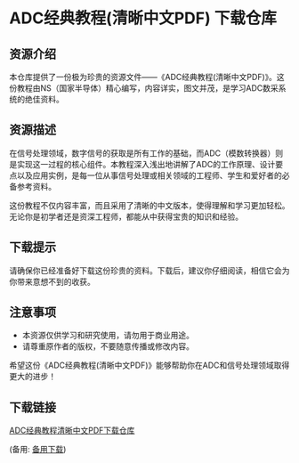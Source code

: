 # ADC经典教程(清晰中文PDF) 下载仓库

## 资源介绍

本仓库提供了一份极为珍贵的资源文件——《ADC经典教程(清晰中文PDF)》。这份教程由NS（国家半导体）精心编写，内容详实，图文并茂，是学习ADC数采系统的绝佳资料。

## 资源描述

在信号处理领域，数字信号的获取是所有工作的基础，而ADC（模数转换器）则是实现这一过程的核心组件。本教程深入浅出地讲解了ADC的工作原理、设计要点以及应用实例，是每一位从事信号处理或相关领域的工程师、学生和爱好者的必备参考资料。

这份教程不仅内容丰富，而且采用了清晰的中文版本，使得理解和学习更加轻松。无论你是初学者还是资深工程师，都能从中获得宝贵的知识和经验。

## 下载提示

请确保你已经准备好下载这份珍贵的资料。下载后，建议你仔细阅读，相信它会为你带来意想不到的收获。

## 注意事项

- 本资源仅供学习和研究使用，请勿用于商业用途。
- 请尊重原作者的版权，不要随意传播或修改内容。

希望这份《ADC经典教程(清晰中文PDF)》能够帮助你在ADC和信号处理领域取得更大的进步！

## 下载链接
[ADC经典教程清晰中文PDF下载仓库](https://pan.quark.cn/s/ba9f338eeb14) 

(备用: [备用下载](https://pan.baidu.com/s/13wNiEsHdBiX_Ry0n0LK5hw?pwd=1234))
